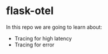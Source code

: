 # flask-otel

In this repo we are going to learn about:

- Tracing for high latency
- Tracing for error
